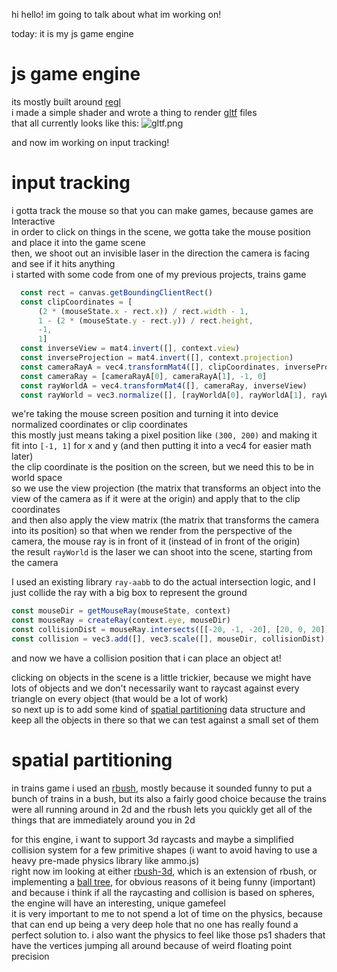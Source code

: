 hi hello! im going to talk about what im working on!

today: it is my js game engine

# js game engine

its mostly built around [regl](http://regl.party/)  
i made a simple shader and wrote a thing to render [gltf](https://raw.githubusercontent.com/KhronosGroup/glTF/main/specification/2.0/figures/gltfOverview-2.0.0b.png) files  
that all currently looks like this:
![gltf.png](https://buttondown.s3.amazonaws.com/images/6959ea9a-a9f0-410d-94b7-5b5734a35f98.png)

and now im working on input tracking!

# input tracking

i gotta track the mouse so that you can make games, because games are Interactive  
in order to click on things in the scene, we gotta take the mouse position and place it into the game scene  
then, we shoot out an invisible laser in the direction the camera is facing and see if it hits anything  
i started with some code from one of my previous projects, trains game
```javascript
  const rect = canvas.getBoundingClientRect()
  const clipCoordinates = [
      (2 * (mouseState.x - rect.x)) / rect.width - 1,
      1 - (2 * (mouseState.y - rect.y)) / rect.height,
      -1,
      1]
  const inverseView = mat4.invert([], context.view)
  const inverseProjection = mat4.invert([], context.projection)
  const cameraRayA = vec4.transformMat4([], clipCoordinates, inverseProjection)
  const cameraRay = [cameraRayA[0], cameraRayA[1], -1, 0]
  const rayWorldA = vec4.transformMat4([], cameraRay, inverseView)
  const rayWorld = vec3.normalize([], [rayWorldA[0], rayWorldA[1], rayWorldA[2]])
```
we're taking the mouse screen position and turning it into device normalized coordinates or clip coordinates  
this mostly just means taking a pixel position like `(300, 200)` and making it fit into `[-1, 1]` for x and y (and then putting it into a vec4 for easier math later)  
the clip coordinate is the position on the screen, but we need this to be in world space  
so we use the view projection (the matrix that transforms an object into the view of the camera as if it were at the origin) and apply that to the clip coordinates  
and then also apply the view matrix (the matrix that transforms the camera into its position) so that when we render from the perspective of the camera, the mouse ray is in front of it (instead of in front of the origin)  
the result `rayWorld` is the laser we can shoot into the scene, starting from the camera

I used an existing library `ray-aabb` to do the actual intersection logic, and I just collide the ray with a big box to represent the ground
```javascript
const mouseDir = getMouseRay(mouseState, context)
const mouseRay = createRay(context.eye, mouseDir)
const collisionDist = mouseRay.intersects([[-20, -1, -20], [20, 0, 20]])
const collision = vec3.add([], vec3.scale([], mouseDir, collisionDist), context.eye)
```
and now we have a collision position that i can place an object at!

clicking on objects in the scene is a little trickier, because we might have lots of objects and we don't necessarily want to raycast against every triangle on every object (that would be a lot of work)  
so next up is to add some kind of [spatial partitioning](https://en.wikipedia.org/wiki/Space_partitioning) data structure and keep all the objects in there so that we can test against a small set of them

# spatial partitioning

in trains game i used an [rbush](https://github.com/mourner/rbush), mostly because it sounded funny to put a bunch of trains in a bush, but its also a fairly good choice because the trains were all running around in 2d and the rbush lets you quickly get all of the things that are immediately around you in 2d

for this engine, i want to support 3d raycasts and maybe a simplified collision system for a few primitive shapes (i want to avoid having to use a heavy pre-made physics library like ammo.js)  
right now im looking at either [rbush-3d](https://github.com/Eronana/rbush-3d), which is an extension of rbush, or implementing a [ball tree](https://en.wikipedia.org/wiki/Ball_tree), for obvious reasons of it being funny (important) and because i think if all the raycasting and collision is based on spheres, the engine will have an interesting, unique gamefeel  
it is very important to me to not spend a lot of time on the physics, because that can end up being a very deep hole that no one has really found a perfect solution to. i also want the physics to feel like those ps1 shaders that have the vertices jumping all around because of weird floating point precision